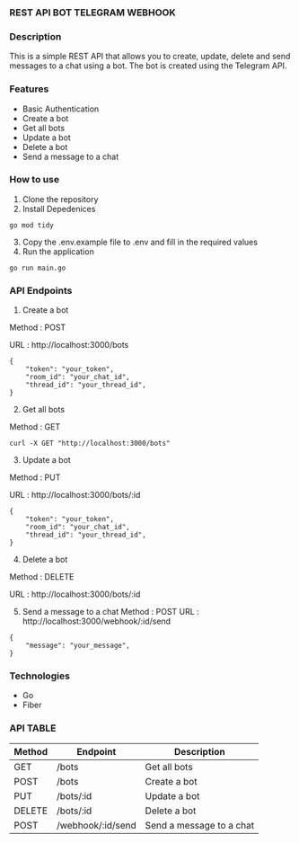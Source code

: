 ### REST API BOT TELEGRAM WEBHOOK

### Description
This is a simple REST API that allows you to create, update, delete and send messages to a chat using a bot. The bot is created using the Telegram API.

### Features
- Basic Authentication
- Create a bot
- Get all bots
- Update a bot
- Delete a bot
- Send a message to a chat

### How to use

1. Clone the repository
2. Install Depedenices
```
go mod tidy
```
3. Copy the .env.example file to .env and fill in the required values
4. Run the application
```
go run main.go
```


### API Endpoints
1. Create a bot

Method : POST

URL : http://localhost:3000/bots

```
{
    "token": "your_token",
    "room_id": "your_chat_id",
    "thread_id": "your_thread_id",
}

```
2. Get all bots

Method : GET

```
curl -X GET "http://localhost:3000/bots"
```
3. Update a bot

Method : PUT

URL : http://localhost:3000/bots/:id
```
{
    "token": "your_token",
    "room_id": "your_chat_id",
    "thread_id": "your_thread_id",
}
```

4. Delete a bot

Method : DELETE

URL : http://localhost:3000/bots/:id

5. Send a message to a chat
Method : POST
URL : http://localhost:3000/webhook/:id/send
```
{
    "message": "your_message",
}
```


### Technologies
- Go
- Fiber

### API TABLE   

| Method | Endpoint | Description |
| --- | --- | --- |
| GET | /bots | Get all bots |
| POST | /bots | Create a bot |
| PUT | /bots/:id | Update a bot |
| DELETE | /bots/:id | Delete a bot |
| POST | /webhook/:id/send | Send a message to a chat |